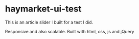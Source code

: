# haymarket-ui-test
This is an article slider I built for a test I did.

Responsive and also scalable.
Built with html, css, js and jQuery
